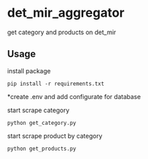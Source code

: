 # det_mir_aggregator
get category and products on det_mir


## Usage

install package
```
pip install -r requirements.txt

```
*create .env and add configurate for database

start scrape category

```
python get_category.py
```

start scrape product by category

```
python get_products.py
```
